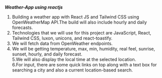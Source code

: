 ***Weather-App using reactjs***<br/> 
1. Building a weather app with React JS and Tailwind CSS using OpenWeatherMap API.The build will also include hourly and daily forecasts.<br/> 
2. Technologies that we will use for this project are JavaScript, React, Tailwind CSS, luxon, unicons, and react-toastify.<br/>
3. We will fetch data from OpenWeather endpoints.<br/>
4. We will be getting temperature, max, min, humidity, real feel, sunrise, sunset, hourly, and daily forecast.<br/>
5.We will also display the local time at the selected location.<br/>
6.For input, there are some quick links on top along with a text box for searching a city and also a current location-based search.<br/> 

